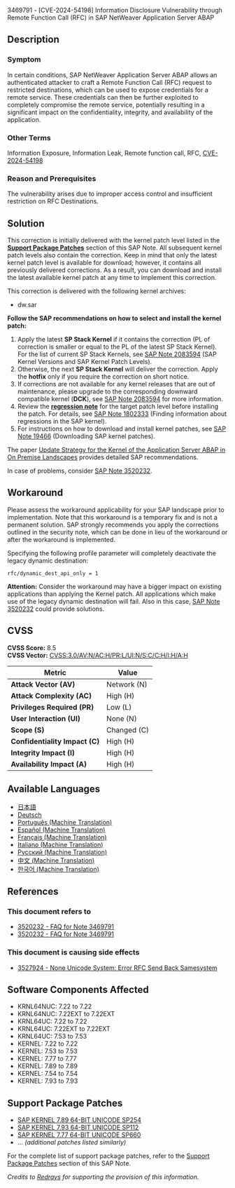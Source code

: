 3469791 - [CVE-2024-54198] Information Disclosure Vulnerability through Remote Function Call (RFC) in SAP NetWeaver Application Server ABAP

## Description

### Symptom
In certain conditions, SAP NetWeaver Application Server ABAP allows an authenticated attacker to craft a Remote Function Call (RFC) request to restricted destinations, which can be used to expose credentials for a remote service. These credentials can then be further exploited to completely compromise the remote service, potentially resulting in a significant impact on the confidentiality, integrity, and availability of the application.

### Other Terms
Information Exposure, Information Leak, Remote function call, RFC, [CVE-2024-54198](https://www.cve.org/CVERecord?id=CVE-2024-54198)

### Reason and Prerequisites
The vulnerability arises due to improper access control and insufficient restriction on RFC Destinations.

## Solution
This correction is initially delivered with the kernel patch level listed in the **[Support Package Patches](https://me.sap.com/notes/2083594)** section of this SAP Note. All subsequent kernel patch levels also contain the correction. Keep in mind that only the latest kernel patch level is available for download; however, it contains all previously delivered corrections. As a result, you can download and install the latest available kernel patch at any time to implement this correction.

This correction is delivered with the following kernel archives:
- dw.sar

**Follow the SAP recommendations on how to select and install the kernel patch:**
1. Apply the latest **SP Stack Kernel** if it contains the correction (PL of correction is smaller or equal to the PL of the latest SP Stack Kernel). For the list of current SP Stack Kernels, see [SAP Note 2083594](https://me.sap.com/notes/2083594) (SAP Kernel Versions and SAP Kernel Patch Levels).
2. Otherwise, the next **SP Stack Kernel** will deliver the correction. Apply the **hotfix** only if you require the correction on short notice.
3. If corrections are not available for any kernel releases that are out of maintenance, please upgrade to the corresponding downward compatible kernel (**DCK**), see [SAP Note 2083594](https://me.sap.com/notes/2083594) for more information.
4. Review the **[regression note](https://me.sap.com/notes/1802333)** for the target patch level before installing the patch. For details, see [SAP Note 1802333](https://me.sap.com/notes/1802333) (Finding information about regressions in the SAP kernel).
5. For instructions on how to download and install kernel patches, see [SAP Note 19466](https://me.sap.com/notes/19466) (Downloading SAP kernel patches).

The paper [Update Strategy for the Kernel of the Application Server ABAP in On Premise Landscapes](https://support.sap.com/deployment-strategies-kernel-abap.pdf) provides detailed SAP recommendations.

In case of problems, consider [SAP Note 3520232](https://me.sap.com/notes/3520232).

## Workaround
Please assess the workaround applicability for your SAP landscape prior to implementation. Note that this workaround is a temporary fix and is not a permanent solution. SAP strongly recommends you apply the corrections outlined in the security note, which can be done in lieu of the workaround or after the workaround is implemented.

Specifying the following profile parameter will completely deactivate the legacy dynamic destination:

```
rfc/dynamic_dest_api_only = 1
```

**Attention:** Consider the workaround may have a bigger impact on existing applications than applying the Kernel patch. All applications which make use of the legacy dynamic destination will fail. Also in this case, [SAP Note 3520232](https://me.sap.com/notes/3520232) could provide solutions.

## CVSS
**CVSS Score:** 8.5  
**CVSS Vector:** [CVSS:3.0/AV:N/AC:H/PR:L/UI:N/S:C/C:H/I:H/A:H](https://www.first.org/cvss/application?vector=CVSS:3.0/AV:N/AC:H/PR:L/UI:N/S:C/C:H/I:H/A:H)

| Metric                   | Value           |
|--------------------------|-----------------|
| **Attack Vector (AV)**   | Network (N)     |
| **Attack Complexity (AC)** | High (H)       |
| **Privileges Required (PR)** | Low (L)        |
| **User Interaction (UI)** | None (N)        |
| **Scope (S)**            | Changed (C)     |
| **Confidentiality Impact (C)** | High (H)    |
| **Integrity Impact (I)** | High (H)        |
| **Availability Impact (A)** | High (H)     |

## Available Languages
- [日本語](https://me.sap.com/notes/0003469791/J)
- [Deutsch](https://me.sap.com/notes/0003469791/D)
- [Português (Machine Translation)](https://me.sap.com/notes/0003469791/P)
- [Español (Machine Translation)](https://me.sap.com/notes/0003469791/S)
- [Français (Machine Translation)](https://me.sap.com/notes/0003469791/F)
- [Italiano (Machine Translation)](https://me.sap.com/notes/0003469791/I)
- [Русский (Machine Translation)](https://me.sap.com/notes/0003469791/R)
- [中文 (Machine Translation)](https://me.sap.com/notes/0003469791/1)
- [한국어 (Machine Translation)](https://me.sap.com/notes/0003469791/3)

## References
### This document refers to
- [3520232 - FAQ for Note 3469791](https://me.sap.com/notes/3520232)
- [3520232 - FAQ for Note 3469791](https://me.sap.com/notes/3520232)

### This document is causing side effects
- [3527924 - None Unicode System: Error RFC Send Back Samesystem](https://me.sap.com/notes/0003527924)

## Software Components Affected
- KRNL64NUC: 7.22 to 7.22
- KRNL64NUC: 7.22EXT to 7.22EXT
- KRNL64UC: 7.22 to 7.22
- KRNL64UC: 7.22EXT to 7.22EXT
- KRNL64UC: 7.53 to 7.53
- KERNEL: 7.22 to 7.22
- KERNEL: 7.53 to 7.53
- KERNEL: 7.77 to 7.77
- KERNEL: 7.89 to 7.89
- KERNEL: 7.54 to 7.54
- KERNEL: 7.93 to 7.93

## Support Package Patches
- [SAP KERNEL 7.89 64-BIT UNICODE SP254](https://me.sap.com/softwarecenter/template/products/_APP=00200682500000001943&_EVENT=DISPHIER&HEADER=Y&FUNCTIONBAR=N&EVENT=TREE&NE=NAVIGATE&ENR=73555000100200015809&V=MAINT)
- [SAP KERNEL 7.93 64-BIT UNICODE SP112](https://me.sap.com/softwarecenter/template/products/_APP=00200682500000001943&_EVENT=DISPHIER&HEADER=Y&FUNCTIONBAR=N&EVENT=TREE&NE=NAVIGATE&ENR=73555000100200018813&V=MAINT)
- [SAP KERNEL 7.77 64-BIT UNICODE SP660](https://me.sap.com/softwarecenter/template/products/_APP=00200682500000001943&_EVENT=DISPHIER&HEADER=Y&FUNCTIONBAR=N&EVENT=TREE&NE=NAVIGATE&ENR=73554900100200010526&V=MAINT)
- ... *(additional patches listed similarly)*

For the complete list of support package patches, refer to the [Support Package Patches](https://me.sap.com/notes/3469791) section of this SAP Note.

*Credits to [Redrays](https://redrays.io) for supporting the provision of this information.*